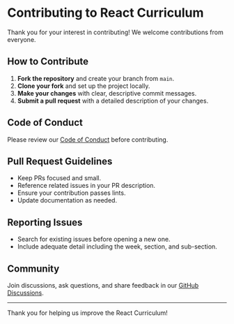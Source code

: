 # Contributing to React Curriculum

Thank you for your interest in contributing! We welcome contributions from everyone.

## How to Contribute

1. **Fork the repository** and create your branch from `main`.
2. **Clone your fork** and set up the project locally.
3. **Make your changes** with clear, descriptive commit messages.
4. **Submit a pull request** with a detailed description of your changes.

## Code of Conduct

Please review our [Code of Conduct](CODE_OF_CONDUCT.md) before contributing.

## Pull Request Guidelines

- Keep PRs focused and small.
- Reference related issues in your PR description.
- Ensure your contribution passes lints.
- Update documentation as needed.

## Reporting Issues

- Search for existing issues before opening a new one.
- Include adequate detail including the week, section, and sub-section.

## Community

Join discussions, ask questions, and share feedback in our [GitHub Discussions](https://github.com/Code-the-Dream-School/react-curriculum-v4/discussions).

---

Thank you for helping us improve the React Curriculum!
